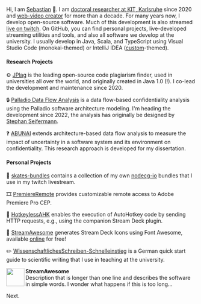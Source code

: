 Hi, I am [Sebastian](https://sebastianhahner.de) 👋.
I am [doctoral researcher at KIT, Karlsruhe](https://dsis.kastel.kit.edu/staff_sebastian_hahner.php) since 2020 and [web-video creator](https://skate702.de/) for more than a decade.
For many years now, I develop open-source software. Much of this development is also streamed [live on twitch](https://702.yt/live).
On GitHub, you can find personal projects, live-developed streaming utilities and tools, and also all software we develop at the university.
I usually develop in Java, Scala, and TypeScript using Visual Studio Code (monokai-themed) or IntelliJ IDEA ([custom](https://skate702.de/extra/rainbow.jar)-themed).

#### Research Projects

⚙️ [JPlag](https://github.com/jplag/JPlag) is the leading open-source code plagiarism finder, used in universities all over the world, and originally created in Java 1.0 (!). I co-lead the development and maintenance since 2020.

🔒 [Palladio Data Flow Analysis](https://github.com/PalladioSimulator/Palladio-Addons-DataFlowConfidentiality-Analysis) is a data flow-based confidentiality analysis using the Palladio software architecture modeling. I'm heading the development since 2022, the analysis has originally be designed by [Stephan Seifermann](https://scholar.google.de/citations?user=ViNvFxwAAAAJ).

❓ [ABUNAI](https://github.com/abunai-dev) extends architecture-based data flow analysis to measure the impact of uncertainty in a software system and its environment on confidentiality. This research approach is developed for my dissertation.

#### Personal Projects

📁 [skates-bundles](https://github.com/sebinside/skates-bundles) contains a collection of my own [nodecg-io](https://github.com/codeoverflow-org/nodecg-io) bundles that I use in my twitch livestream.

🎞️ [PremiereRemote](https://github.com/sebinside/PremiereRemote) provides customizable remote access to Adobe Premiere Pro CEP.

🔨 [HotkeylessAHK](https://github.com/sebinside/HotkeylessAHK) enables the execution of AutoHotkey code by sending HTTP requests, e.g., using the companion Stream Deck plugin.

📱 [StreamAwesome](https://github.com/sebinside/StreamAwesome) generates Stream Deck Icons using Font Awesome, available [online](https://skate702.de/StreamAwesome) for free!

✏️ [WissenschaftlichesSchreiben-Schnelleinstieg](https://github.com/sebinside/WissenschaftlichesSchreiben-Schnelleinstieg) is a German quick start guide to scientific writing that I use in teaching at the university.

<p><img src="https://raw.githubusercontent.com/sebinside/StreamAwesome/main/streamawesome-logo.png" height=48 align=left><b>StreamAwesome</b><br>Description that is longer than one line and describes the software in simple words. I wonder what happens if this is too long...</p>

Next.
